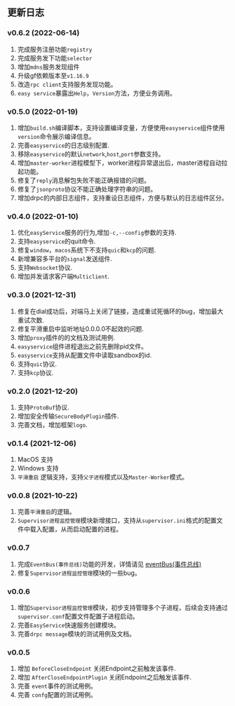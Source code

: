 ## 更新日志

### v0.6.2 (2022-06-14)
1. 完成服务注册功能`registry`
2. 完成服务发下功能`selector`
3. 增加`mdns`服务发现组件
4. 升级gf依赖版本至`v1.16.9`
5. 改造`rpc client`支持服务发现功能。
6. `easy service`暴露出`Help`，`Version`方法，方便业务调用。

### v0.5.0 (2022-01-19)
1. 增加`build.sh`编译脚本，支持设置编译变量，方便使用`easyservice`组件使用`version`命令展示编译信息。
2. 完善`easyservice`的日志级别配置.
3. 移除`easyservice`的默认`network`,`host`,`port`参数支持。
4. 增加`master-worker`进程模型下，worker进程异常退出后，master进程自动拉起功能。
5. 修复了`reply`消息解包失败不能正确报错的问题。
6. 修复了`jsonproto`协议不能正确处理字符串的问题。
7. 增加drpc的内部日志组件，支持重设日志组件，方便与默认的日志组件区分。

### v0.4.0 (2022-01-10)
1. 优化`easyService`服务的行为,增加`-c,--config`参数的支持.
2. 支持`easyservice`的quit命令.
3. 修复`window`，`macos`系统下不支持`quic`和`kcp`的问题.
4. 新增兼容多平台的`signal`发送组件.
5. 支持`Websocket`协议.
6. 增加并发请求客户端`Multiclient`.

### v0.3.0 (2021-12-31)
1. 修复在dial成功后，对端马上关闭了链接，造成重试死循环的bug，增加最大重试次数.
2. 修复平滑重启中监听地址0.0.0.0不起效的问题.
3. 增加`proxy`插件的的文档及测试用例.
4. `easyservice`组件进程退出之前先删除pid文件。
5. `easyservice`支持从配置文件中读取sandbox的id.
6. 支持`quic`协议.
7. 支持`kcp`协议.

### v0.2.0 (2021-12-20)
1. 支持`ProtoBuf`协议.
2. 增加安全传输`SecureBodyPlugin`插件.
3. 完善文档，增加框架`logo`.

### v0.1.4 (2021-12-06)
1. MacOS 支持
2. Windows 支持
3. `平滑重启` 逻辑支持，支持`父子进程`模式以及`Master-Worker`模式。

### v0.0.8 (2021-10-22)

1. 完善`平滑重启`的逻辑。
2. `Supervisor进程监控管理`模块新增接口，支持从`supervisor.ini`格式的配置文件中载入配置，从而启动配置的进程。

### v0.0.7

1. 完成`EventBus(事件总线)`功能的开发，详情请见 [eventBus(事件总线)](component/eventBus.md)
2. 修复`Supervisor进程监控管理`模块的一些bug。

### v0.0.6

1. 增加`Supervisor进程监控管理`模块，初步支持管理多个子进程，后续会支持通过`supervisor.conf`配置文件配置子进程启动。
2. 完善`EasyService`快速服务创建模块。
3. 完善`drpc message`模块的测试用例及文档。

### v0.0.5

1. 增加 `BeforeCloseEndpoint` 关闭Endpoint之前触发该事件.
2. 增加 `AfterCloseEndpointPlugin` 关闭Endpoint之后触发该事件.
3. 完善 `event`事件的测试用例。
4. 完善 `confg`配置的测试用例。